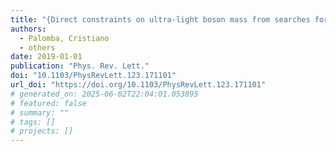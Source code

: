 ```yaml
---
title: "{Direct constraints on ultra-light boson mass from searches for continuous gravitational waves}"
authors:
  - Palomba, Cristiano
  - others
date: 2019-01-01
publication: "Phys. Rev. Lett."
doi: "10.1103/PhysRevLett.123.171101"
url_doi: "https://doi.org/10.1103/PhysRevLett.123.171101"
# generated_on: 2025-06-02T22:04:01.053895
# featured: false
# summary: ""
# tags: []
# projects: []
---
```

